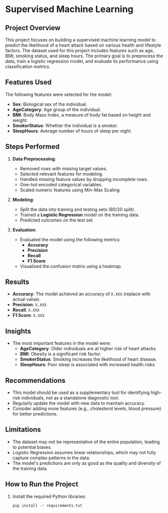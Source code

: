 # Supervised Machine Learning

## Project Overview
This project focuses on building a supervised machine learning model to predict the likelihood of a heart attack based on various health and lifestyle factors. The dataset used for this project includes features such as age, BMI, smoking status, and sleep hours. The primary goal is to preprocess the data, train a logistic regression model, and evaluate its performance using classification metrics.

## Features Used
The following features were selected for the model:
- **Sex**: Biological sex of the individual.
- **AgeCategory**: Age group of the individual.
- **BMI**: Body Mass Index, a measure of body fat based on height and weight.
- **SmokerStatus**: Whether the individual is a smoker.
- **SleepHours**: Average number of hours of sleep per night.

## Steps Performed
1. **Data Preprocessing**:
   - Removed rows with missing target values.
   - Selected relevant features for modeling.
   - Handled missing feature values by dropping incomplete rows.
   - One-hot encoded categorical variables.
   - Scaled numeric features using Min-Max Scaling.

2. **Modeling**:
   - Split the data into training and testing sets (80/20 split).
   - Trained a **Logistic Regression** model on the training data.
   - Predicted outcomes on the test set.

3. **Evaluation**:
   - Evaluated the model using the following metrics:
     - **Accuracy**
     - **Precision**
     - **Recall**
     - **F1 Score**
   - Visualized the confusion matrix using a heatmap.

## Results
- **Accuracy**: The model achieved an accuracy of `X.XXX` (replace with actual value).
- **Precision**: `X.XXX`
- **Recall**: `X.XXX`
- **F1 Score**: `X.XXX`

## Insights
- The most important features in the model were:
  - **AgeCategory**: Older individuals are at higher risk of heart attacks.
  - **BMI**: Obesity is a significant risk factor.
  - **SmokerStatus**: Smoking increases the likelihood of heart disease.
  - **SleepHours**: Poor sleep is associated with increased health risks.

## Recommendations
- This model should be used as a supplementary tool for identifying high-risk individuals, not as a standalone diagnostic tool.
- Regularly update the model with new data to maintain accuracy.
- Consider adding more features (e.g., cholesterol levels, blood pressure) for better predictions.

## Limitations
- The dataset may not be representative of the entire population, leading to potential biases.
- Logistic Regression assumes linear relationships, which may not fully capture complex patterns in the data.
- The model's predictions are only as good as the quality and diversity of the training data.

## How to Run the Project
1. Install the required Python libraries:
   ```bash
   pip install -r requirements.txt
